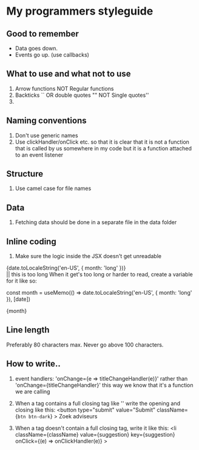 # My programmers styleguide

## Good to remember
- Data goes down.
- Events go up. (use callbacks)


## What to use and what not to use
1. Arrow functions NOT Regular functions
2. Backticks `` OR double quotes "" NOT Single quotes''
3.

## Naming conventions
1. Don't use generic names
2. Use clickHandler/onClick etc. so that it is clear that it is not a function that is 
called by us somewhere in my code but it is a function attached to an event listener


## Structure
1. Use camel case for file names

## Data
1. Fetching data should be done in a separate file in the data folder


## Inline coding
1. Make sure the logic inside the JSX doesn't get unreadable
<div>{date.toLocaleString('en-US', { month: 'long' })}</div> || this is too long
When it get's too long or harder to read, create a variable for it like so:

const month = useMemo(() => date.toLocaleString('en-US', { month: 'long' }), [date])
<div>{month}</div>

## Line length

Preferably 80 characters max. Never go above 100 characters.


## How to write..
1. event handlers: 'onChange={e => titleChangeHandler(e)}' rather than 
'onChange={titleChangeHandler}' this way we know that it's a function we are calling

1. When a tag contains a full closing tag like '</button>' write the opening and closing like this:
                        <button
                            type="submit"
                            value="Submit"
                            className={`btn btn-dark`}
                        >
                            Zoek adviseurs
                        </button>
2. When a tag doesn't contain a full closing tag, write it like this:
            <li
                className={className}
                value={suggestion}
                key={suggestion}
                onClick={(e) => onClickHandler(e)}
            >